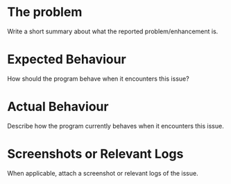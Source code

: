 # The problem
Write a short summary about what the reported problem/enhancement is.

# Expected Behaviour
How should the program behave when it encounters
this issue?

# Actual Behaviour
Describe how the program currently behaves when it
encounters this issue.

# Screenshots or Relevant Logs
When applicable, attach a screenshot or relevant logs of 
the issue.